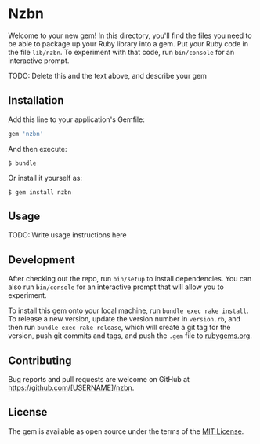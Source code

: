 # Nzbn

Welcome to your new gem! In this directory, you'll find the files you need to be able to package up your Ruby library into a gem. Put your Ruby code in the file `lib/nzbn`. To experiment with that code, run `bin/console` for an interactive prompt.

TODO: Delete this and the text above, and describe your gem

## Installation

Add this line to your application's Gemfile:

```ruby
gem 'nzbn'
```

And then execute:

    $ bundle

Or install it yourself as:

    $ gem install nzbn

## Usage

TODO: Write usage instructions here

## Development

After checking out the repo, run `bin/setup` to install dependencies. You can also run `bin/console` for an interactive prompt that will allow you to experiment.

To install this gem onto your local machine, run `bundle exec rake install`. To release a new version, update the version number in `version.rb`, and then run `bundle exec rake release`, which will create a git tag for the version, push git commits and tags, and push the `.gem` file to [rubygems.org](https://rubygems.org).

## Contributing

Bug reports and pull requests are welcome on GitHub at https://github.com/[USERNAME]/nzbn.

## License

The gem is available as open source under the terms of the [MIT License](http://opensource.org/licenses/MIT).
